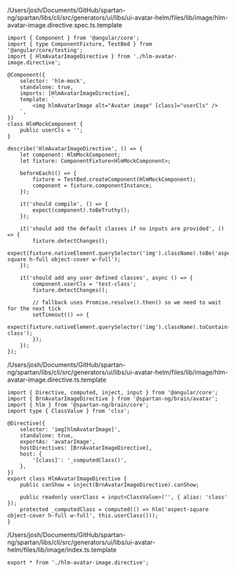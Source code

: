 /Users/josh/Documents/GitHub/spartan-ng/spartan/libs/cli/src/generators/ui/libs/ui-avatar-helm/files/lib/image/hlm-avatar-image.directive.spec.ts.template
```
import { Component } from '@angular/core';
import { type ComponentFixture, TestBed } from '@angular/core/testing';
import { HlmAvatarImageDirective } from './hlm-avatar-image.directive';

@Component({
	selector: 'hlm-mock',
	standalone: true,
	imports: [HlmAvatarImageDirective],
	template: `
		<img hlmAvatarImage alt="Avatar image" [class]="userCls" />
	`,
})
class HlmMockComponent {
	public userCls = '';
}

describe('HlmAvatarImageDirective', () => {
	let component: HlmMockComponent;
	let fixture: ComponentFixture<HlmMockComponent>;

	beforeEach(() => {
		fixture = TestBed.createComponent(HlmMockComponent);
		component = fixture.componentInstance;
	});

	it('should compile', () => {
		expect(component).toBeTruthy();
	});

	it('should add the default classes if no inputs are provided', () => {
		fixture.detectChanges();
		expect(fixture.nativeElement.querySelector('img').className).toBe('aspect-square h-full object-cover w-full');
	});

	it('should add any user defined classes', async () => {
		component.userCls = 'test-class';
		fixture.detectChanges();

		// fallback uses Promise.resolve().then() so we need to wait for the next tick
		setTimeout(() => {
			expect(fixture.nativeElement.querySelector('img').className).toContain('test-class');
		});
	});
});

```
/Users/josh/Documents/GitHub/spartan-ng/spartan/libs/cli/src/generators/ui/libs/ui-avatar-helm/files/lib/image/hlm-avatar-image.directive.ts.template
```
import { Directive, computed, inject, input } from '@angular/core';
import { BrnAvatarImageDirective } from '@spartan-ng/brain/avatar';
import { hlm } from '@spartan-ng/brain/core';
import type { ClassValue } from 'clsx';

@Directive({
	selector: 'img[hlmAvatarImage]',
	standalone: true,
	exportAs: 'avatarImage',
	hostDirectives: [BrnAvatarImageDirective],
	host: {
		'[class]': '_computedClass()',
	},
})
export class HlmAvatarImageDirective {
	public canShow = inject(BrnAvatarImageDirective).canShow;

	public readonly userClass = input<ClassValue>('', { alias: 'class' });
	protected _computedClass = computed(() => hlm('aspect-square object-cover h-full w-full', this.userClass()));
}

```
/Users/josh/Documents/GitHub/spartan-ng/spartan/libs/cli/src/generators/ui/libs/ui-avatar-helm/files/lib/image/index.ts.template
```
export * from './hlm-avatar-image.directive';

```
